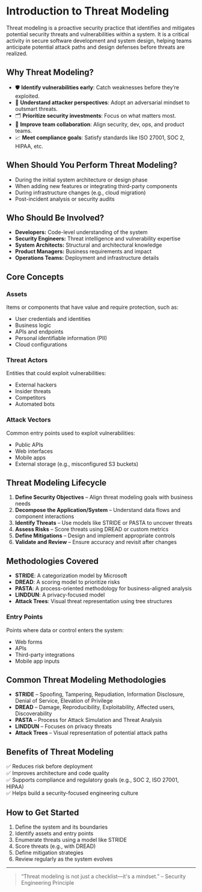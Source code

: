 # Introduction to Threat Modeling

Threat modeling is a proactive security practice that identifies and mitigates potential security threats and vulnerabilities within a system. It is a critical activity in secure software development and system design, helping teams anticipate potential attack paths and design defenses before threats are realized.

## Why Threat Modeling?
- 🛡️ **Identify vulnerabilities early**: Catch weaknesses before they’re exploited.
- 🧠 **Understand attacker perspectives**: Adopt an adversarial mindset to outsmart threats.
- 🗂️ **Prioritize security investments**: Focus on what matters most.
- 🤝 **Improve team collaboration**: Align security, dev, ops, and product teams.
- 📈 **Meet compliance goals**: Satisfy standards like ISO 27001, SOC 2, HIPAA, etc.
  
## When Should You Perform Threat Modeling?
- During the initial system architecture or design phase
- When adding new features or integrating third-party components
- During infrastructure changes (e.g., cloud migration)
- Post-incident analysis or security audits
  
## Who Should Be Involved?
- **Developers:** Code-level understanding of the system
- **Security Engineers:** Threat intelligence and vulnerability expertise
- **System Architects:** Structural and architectural knowledge
- **Product Managers:** Business requirements and impact
- **Operations Teams:** Deployment and infrastructure details

## Core Concepts

### Assets
Items or components that have value and require protection, such as:
- User credentials and identities
- Business logic
- APIs and endpoints
- Personal identifiable information (PII)
- Cloud configurations

### Threat Actors
Entities that could exploit vulnerabilities:
- External hackers
- Insider threats
- Competitors
- Automated bots

### Attack Vectors
Common entry points used to exploit vulnerabilities:
- Public APIs
- Web interfaces
- Mobile apps
- External storage (e.g., misconfigured S3 buckets)

## Threat Modeling Lifecycle
1. **Define Security Objectives** – Align threat modeling goals with business needs
2. **Decompose the Application/System** – Understand data flows and component interactions
3. **Identify Threats** – Use models like STRIDE or PASTA to uncover threats
4. **Assess Risks** – Score threats using DREAD or custom metrics
5. **Define Mitigations** – Design and implement appropriate controls
6. **Validate and Review** – Ensure accuracy and revisit after changes

## Methodologies Covered
- **STRIDE**: A categorization model by Microsoft
- **DREAD**: A scoring model to prioritize risks
- **PASTA**: A process-oriented methodology for business-aligned analysis
- **LINDDUN**: A privacy-focused model
- **Attack Trees**: Visual threat representation using tree structures

### Entry Points
Points where data or control enters the system:
- Web forms
- APIs
- Third-party integrations
- Mobile app inputs

## Common Threat Modeling Methodologies

- **STRIDE** – Spoofing, Tampering, Repudiation, Information Disclosure, Denial of Service, Elevation of Privilege
- **DREAD** – Damage, Reproducibility, Exploitability, Affected users, Discoverability
- **PASTA** – Process for Attack Simulation and Threat Analysis
- **LINDDUN** – Focuses on privacy threats
- **Attack Trees** – Visual representation of potential attack paths

## Benefits of Threat Modeling

✅ Reduces risk before deployment  
✅ Improves architecture and code quality  
✅ Supports compliance and regulatory goals (e.g., SOC 2, ISO 27001, HIPAA)  
✅ Helps build a security-focused engineering culture

## How to Get Started

1. Define the system and its boundaries
2. Identify assets and entry points
3. Enumerate threats using a model like STRIDE
4. Score threats (e.g., with DREAD)
5. Define mitigation strategies
6. Review regularly as the system evolves

---

> “Threat modeling is not just a checklist—it's a mindset.” – Security Engineering Principle
